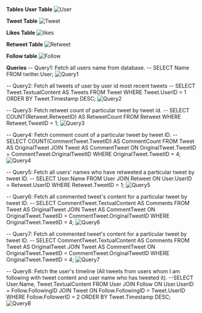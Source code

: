 **Tables**
**User Table**
![User](https://github.com/subhg/Promact-Assignment3-DatabaseEssentials/assets/113555022/a4a9b63e-b2ff-4e4d-a7cb-7ed387a96b75)

**Tweet Table**
![Tweet](https://github.com/subhg/Promact-Assignment3-DatabaseEssentials/assets/113555022/81b43d93-6971-4225-acc0-0b6abed13eea)

**Likes Table**
![likes](https://github.com/subhg/Promact-Assignment3-DatabaseEssentials/assets/113555022/fca9db40-45e6-430d-b9e0-53133eb9e217)

**Retweet Table**
![Retweet](https://github.com/subhg/Promact-Assignment3-DatabaseEssentials/assets/113555022/6594890e-4e5f-41ae-b0d5-e0ff616936f9)

**Follow table**
![Follow](https://github.com/subhg/Promact-Assignment3-DatabaseEssentials/assets/113555022/eb4ee7b1-2c83-4b82-a825-4ac4167210f4)

**Queries**
-- Query1: Fetch all users name from database.
         -- SELECT Name FROM twitter.User;
         ![Query1](https://github.com/subhg/Promact-Assignment3-DatabaseEssentials/assets/113555022/d99ade28-fb23-42e6-8069-d28146fc5dff)

-- Query2: Fetch all tweets of user by user id most recent tweets 
    -- SELECT Tweet.TextualContent AS Tweets
       FROM Tweet 
       WHERE Tweet.UserID = 1 
       ORDER BY Tweet.Timestamp DESC;
      ![Query2](https://github.com/subhg/Promact-Assignment3-DatabaseEssentials/assets/113555022/4ae1fe8f-4956-462a-a130-a6b8e34be616)

-- Query3: Fetch retweet count of particular tweet by tweet id.
        -- SELECT COUNT(Retweet.RetweetID) AS RetweetCount
           FROM Retweet
           WHERE Retweet.TweetID = 1;
           ![Query3](https://github.com/subhg/Promact-Assignment3-DatabaseEssentials/assets/113555022/d4c1c59e-e322-4b70-9411-7bc125925ee6)

-- Query4:  Fetch comment count of a particular tweet by tweet ID.
       -- SELECT COUNT(CommentTweet.TweetID) AS CommentCount
          FROM Tweet AS OriginalTweet
          JOIN Tweet AS CommentTweet ON OriginalTweet.TweetID = CommentTweet.OriginalTweetID
          WHERE OriginalTweet.TweetID = 4;
          ![Query4](https://github.com/subhg/Promact-Assignment3-DatabaseEssentials/assets/113555022/06dba05a-f5f7-4de7-8d20-b19deeb73a67)

-- Query5: Fetch all users' names who have retweeted a particular tweet by tweet ID.
       -- SELECT User.Name 
          FROM User 
          JOIN Retweet ON User.UserID = Retweet.UserID 
          WHERE Retweet.TweetID = 1;
          ![Query5](https://github.com/subhg/Promact-Assignment3-DatabaseEssentials/assets/113555022/bc95a703-bdbe-4967-ba97-b419af7c5377)

  -- Query6: Fetch all commented tweet's content for a particular tweet by tweet ID.
         -- SELECT CommentTweet.TextualContent AS Comments
            FROM Tweet AS OriginalTweet
            JOIN Tweet AS CommentTweet ON OriginalTweet.TweetID = CommentTweet.OriginalTweetID
            WHERE OriginalTweet.TweetID = 4;
            ![Query6](https://github.com/subhg/Promact-Assignment3-DatabaseEssentials/assets/113555022/d0ce80fe-2e1a-4603-b110-ded704f24661)
            
  -- Query7: Fetch all commented tweet's content for a particular tweet by tweet ID.
          -- SELECT CommentTweet.TextualContent AS Comments
             FROM Tweet AS OriginalTweet
             JOIN Tweet AS CommentTweet ON OriginalTweet.TweetID = CommentTweet.OriginalTweetID
             WHERE OriginalTweet.TweetID = 4;
             ![Query7](https://github.com/subhg/Promact-Assignment3-DatabaseEssentials/assets/113555022/f4544a34-7dab-4f71-a40c-1dd63a26ef07)



  -- Query8: Fetch the user's timeline  (All tweets from users whom I am following with tweet content and user name who has tweeted it).
          --SELECT User.Name, Tweet.TextualContent 
            FROM User 
            JOIN Follow ON User.UserID = Follow.FollowingID 
            JOIN Tweet ON Follow.FollowingID = Tweet.UserID 
            WHERE Follow.FollowerID = 2
            ORDER BY Tweet.Timestamp DESC;
           ![Query8](https://github.com/subhg/Promact-Assignment3-DatabaseEssentials/assets/113555022/55ded762-d308-4297-8434-a7361dee1458)
       

